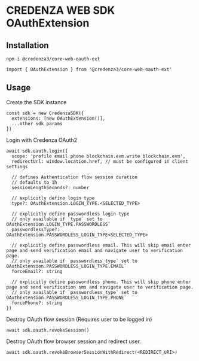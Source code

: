 # CREDENZA WEB SDK OAuthExtension

## Installation

```
npm i @credenza3/core-web-oauth-ext

import { OAuthExtension } from '@credenza3/core-web-oauth-ext'
```

## Usage

Create the SDK instance

```
const sdk = new CredenzaSDK({
  extensions: [new OAuthExtension()],
  ...other sdk params
})
```

Login with Credenza OAuth2

```
await sdk.oauth.login({
  scope: 'profile email phone blockchain.evm.write blockchain.evm',
  redirectUrl: window.location.href, // must be configured in client settings

  // defines Authentication flow session duration
  // defaults to 1h
  sessionLengthSeconds?: number

  // explicitly define login type
  type?: OAuthExtension.LOGIN_TYPE.<SELECTED_TYPE>

  // explicitly define passwordless login type
  // only available if `type` set to OAuthExtension.LOGIN_TYPE.PASSWORDLESS`
  passwordlessType?: OAuthExtension.PASSWORDLESS_LOGIN_TYPE<SELECTED_TYPE>

  // explicitly define passwordless email. This will skip email enter page and send verification email and navigate user to verification page.
  // only available if `passwordless_type` set to OAuthExtension.PASSWORDLESS_LOGIN_TYPE.EMAIL`
  forceEmail?: string

  // explicitly define passwordless phone. This will skip phone enter page and send verification sms and navigate user to verification page.
  // only available if `passwordless_type` set to OAuthExtension.PASSWORDLESS_LOGIN_TYPE.PHONE`
  forcePhone?: string
})
```

Destroy OAuth flow session (Requires user to be logged in)

```
await sdk.oauth.revokeSession()
```

Destroy OAuth flow browser session and redirect user.

```
await sdk.oauth.revokeBrowserSessionWithRedirect(<REDIRECT_URI>)
```
